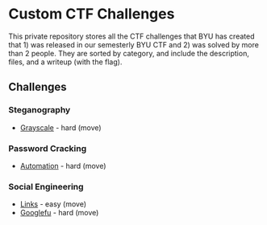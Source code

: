 # Custom CTF Challenges
This private repository stores all the CTF challenges that BYU has created that 1) was released in our semesterly BYU CTF and 2) was solved by more than 2 people. They are sorted by category, and include the description, files, and a writeup (with the flag). 

## Challenges
### Steganography
* [Grayscale](https://github.com/JustinApplegate/new-ctf-challenges/tree/master/steganography/grayscale) - hard (move)

### Password Cracking
* [Automation](https://github.com/JustinApplegate/new-ctf-challenges/tree/master/password-cracking/automation) - hard (move)

### Social Engineering
* [Links](https://github.com/JustinApplegate/new-ctf-challenges/tree/master/social-engineering/links) - easy (move)
* [Googlefu](https://github.com/JustinApplegate/new-ctf-challenges/tree/master/social-engineering/googlefu) - hard (move)